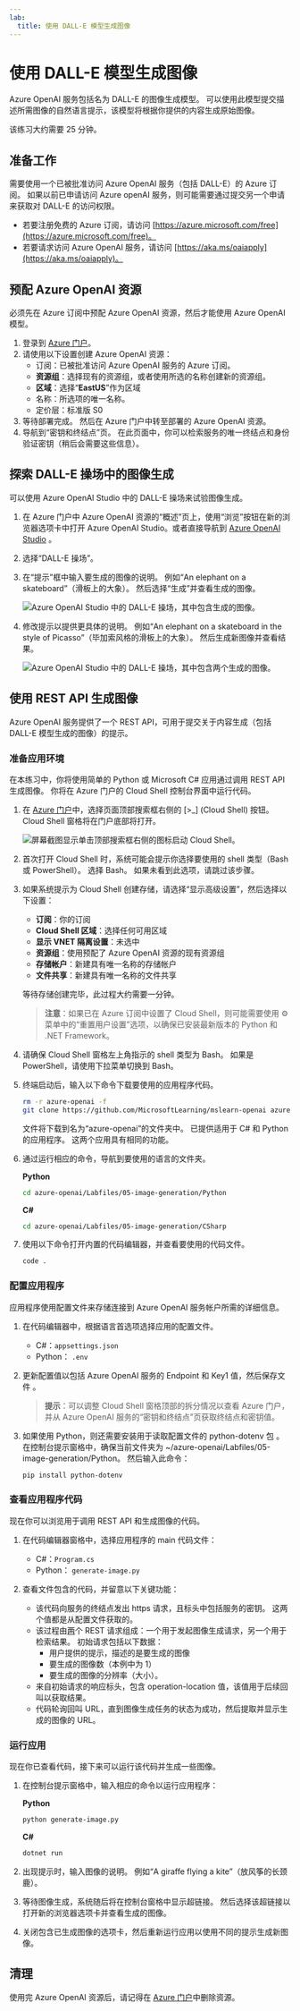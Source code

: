 ```yaml
---
lab:
  title: 使用 DALL-E 模型生成图像
---
```


# 使用 DALL-E 模型生成图像

Azure OpenAI 服务包括名为 DALL-E 的图像生成模型。 可以使用此模型提交描述所需图像的自然语言提示，该模型将根据你提供的内容生成原始图像。

该练习大约需要 25 分钟。

## 准备工作

需要使用一个已被批准访问 Azure OpenAI 服务（包括 DALL-E）的 Azure 订阅。 如果以前已申请访问 Azure openAI 服务，则可能需要通过提交另一个申请来获取对 DALL-E 的访问权限。

- 若要注册免费的 Azure 订阅，请访问 [https://azure.microsoft.com/free](https://azure.microsoft.com/free)。
- 若要请求访问 Azure OpenAI 服务，请访问 [https://aka.ms/oaiapply](https://aka.ms/oaiapply)。

## 预配 Azure OpenAI 资源

必须先在 Azure 订阅中预配 Azure OpenAI 资源，然后才能使用 Azure OpenAI 模型。

1. 登录到 [Azure 门户](https://portal.azure.com)。
2. 请使用以下设置创建 Azure OpenAI 资源：
    - 订阅：已被批准访问 Azure OpenAI 服务的 Azure 订阅。
    - **资源组**：选择现有的资源组，或者使用所选的名称创建新的资源组。
    - **区域**：选择“**EastUS**”作为区域
    - 名称：所选项的唯一名称。
    - 定价层：标准版 S0
3. 等待部署完成。 然后在 Azure 门户中转至部署的 Azure OpenAI 资源。
4. 导航到“密钥和终结点”页。 在此页面中，你可以检索服务的唯一终结点和身份验证密钥（稍后会需要这些信息）。

## 探索 DALL-E 操场中的图像生成

可以使用 Azure OpenAI Studio 中的 DALL-E 操场来试验图像生成。

1. 在 Azure 门户中 Azure OpenAI 资源的“概述”页上，使用“浏览”按钮在新的浏览器选项卡中打开 Azure OpenAI Studio。或者直接导航到 [Azure OpenAI Studio](https://oai.azure.com/?azure-portal=true) 。
2. 选择“DALL-E 操场”。
3. 在“提示”框中输入要生成的图像的说明。 例如“An elephant on a skateboard”（滑板上的大象）。 然后选择“生成”并查看生成的图像。

    ![Azure OpenAI Studio 中的 DALL-E 操场，其中包含生成的图像。](../media/dall-e-playground.png)

4. 修改提示以提供更具体的说明。 例如“An elephant on a skateboard in the style of Picasso”（毕加索风格的滑板上的大象）。 然后生成新图像并查看结果。

    ![Azure OpenAI Studio 中的 DALL-E 操场，其中包含两个生成的图像。](../media/dall-e-playground-new-image.png)

## 使用 REST API 生成图像

Azure OpenAI 服务提供了一个 REST API，可用于提交关于内容生成（包括 DALL-E 模型生成的图像）的提示。

### 准备应用环境

在本练习中，你将使用简单的 Python 或 Microsoft C# 应用通过调用 REST API 生成图像。 你将在 Azure 门户的 Cloud Shell 控制台界面中运行代码。

1. 在 [Azure 门户](https://portal.azure.com?azure-portal=true)中，选择页面顶部搜索框右侧的 [>_] (Cloud Shell) 按钮。 Cloud Shell 窗格将在门户底部将打开。 

    ![屏幕截图显示单击顶部搜索框右侧的图标启动 Cloud Shell。](../media/cloudshell-launch-portal.png#lightbox)

2. 首次打开 Cloud Shell 时，系统可能会提示你选择要使用的 shell 类型（Bash 或 PowerShell）。 选择 Bash。 如果未看到此选项，请跳过该步骤。  

3. 如果系统提示为 Cloud Shell 创建存储，请选择“显示高级设置”，然后选择以下设置：
    - **订阅**：你的订阅
    - **Cloud Shell 区域**：选择任何可用区域
    - **显示 VNET 隔离设置**：未选中
    - **资源组**：使用预配了 Azure OpenAI 资源的现有资源组
    - **存储帐户**：新建具有唯一名称的存储帐户
    - **文件共享**：新建具有唯一名称的文件共享

    等待存储创建完毕，此过程大约需要一分钟。

    > **注意**：如果已在 Azure 订阅中设置了 Cloud Shell，则可能需要使用 ⚙️ 菜单中的“重置用户设置”选项，以确保已安装最新版本的 Python 和 .NET Framework。

4. 请确保 Cloud Shell 窗格左上角指示的 shell 类型为 Bash。 如果是 PowerShell，请使用下拉菜单切换到 Bash。

5. 终端启动后，输入以下命令下载要使用的应用程序代码。

    ```bash
   rm -r azure-openai -f
   git clone https://github.com/MicrosoftLearning/mslearn-openai azure-openai
    ```

    文件将下载到名为“azure-openai”的文件夹中。 已提供适用于 C# 和 Python 的应用程序。 这两个应用具有相同的功能。

6. 通过运行相应的命令，导航到要使用的语言的文件夹。

    **Python**

    ```bash
   cd azure-openai/Labfiles/05-image-generation/Python
    ```

    **C#**

    ```bash
   cd azure-openai/Labfiles/05-image-generation/CSharp
    ```

7. 使用以下命令打开内置的代码编辑器，并查看要使用的代码文件。

    ```bash
   code .
    ```

### 配置应用程序

应用程序使用配置文件来存储连接到 Azure OpenAI 服务帐户所需的详细信息。

1. 在代码编辑器中，根据语言首选项选择应用的配置文件。

    - C#：`appsettings.json`
    - Python： `.env`
    
2. 更新配置值以包括 Azure OpenAI 服务的 Endpoint 和 Key1 值，然后保存文件 。

    > **提示**：可以调整 Cloud Shell 窗格顶部的拆分情况以查看 Azure 门户，并从 Azure OpenAI 服务的“密钥和终结点”页获取终结点和密钥值。

3. 如果使用 Python，则还需要安装用于读取配置文件的 python-dotenv 包 。 在控制台提示窗格中，确保当前文件夹为 ~/azure-openai/Labfiles/05-image-generation/Python。 然后输入此命令：

    ```bash
   pip install python-dotenv
    ```

### 查看应用程序代码

现在你可以浏览用于调用 REST API 和生成图像的代码。

1. 在代码编辑器窗格中，选择应用程序的 main 代码文件：

    - C#：`Program.cs`
    - Python： `generate-image.py`

2. 查看文件包含的代码，并留意以下关键功能：
    - 该代码向服务的终结点发出 https 请求，且标头中包括服务的密钥。 这两个值都是从配置文件获取的。
    - 该过程由<u>两</u>个 REST 请求组成：一个用于发起图像生成请求，另一个用于检索结果。
    初始请求包括以下数据：
        - 用户提供的提示，描述的是要生成的图像
        - 要生成的图像数（本例中为 1）
        - 要生成的图像的分辨率（大小）。
    - 来自初始请求的响应标头，包含 operation-location 值，该值用于后续回叫以获取结果。
    - 代码轮询回叫 URL，直到图像生成任务的状态为成功，然后提取并显示生成的图像的 URL。

### 运行应用

现在你已查看代码，接下来可以运行该代码并生成一些图像。

1. 在控制台提示窗格中，输入相应的命令以运行应用程序：

    **Python**

    ```bash
   python generate-image.py
    ```

    **C#**

    ```bash
   dotnet run
    ```

2. 出现提示时，输入图像的说明。 例如“A giraffe flying a kite”（放风筝的长颈鹿）。

3. 等待图像生成，系统随后将在控制台窗格中显示超链接。 然后选择该超链接以打开新的浏览器选项卡并查看生成的图像。

4. 关闭包含已生成图像的选项卡，然后重新运行应用以使用不同的提示生成新图像。

## 清理

使用完 Azure OpenAI 资源后，请记得在 [Azure 门户](https://portal.azure.com/?azure-portal=true)中删除资源。
